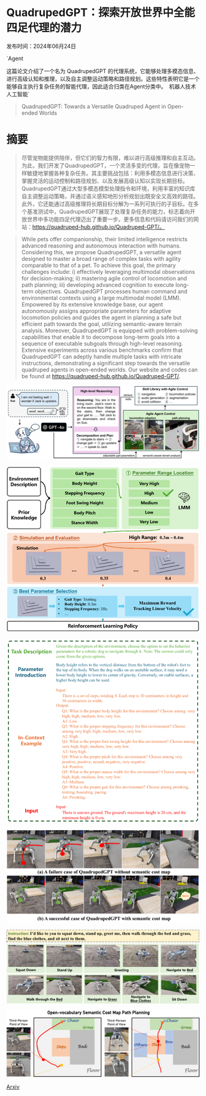 # QuadrupedGPT：探索开放世界中全能四足代理的潜力

发布时间：2024年06月24日

`Agent

这篇论文介绍了一个名为 QuadrupedGPT 的代理系统，它能够处理多模态信息、进行高级认知和推理，以及自主调整运动策略和路径规划。这些特性表明它是一个能够自主执行复杂任务的智能代理，因此适合归类在Agent分类中。` `机器人技术` `人工智能`

> QuadrupedGPT: Towards a Versatile Quadruped Agent in Open-ended Worlds

# 摘要

> 尽管宠物能提供陪伴，但它们的智力有限，难以进行高级推理和自主互动。为此，我们开发了QuadrupedGPT，一个灵活多变的代理，旨在像宠物一样敏捷地掌握各种复杂任务。其主要挑战包括：利用多模态信息进行决策、掌握灵活的运动控制和路径规划、以及发展高级认知以实现长期目标。QuadrupedGPT通过大型多模态模型处理指令和环境，利用丰富的知识库自主调整运动策略，并通过语义感知地形分析规划出既安全又高效的路径。此外，它还能通过高级推理将长期目标分解为一系列可执行的子目标。在多个基准测试中，QuadrupedGPT展现了处理复杂任务的能力，标志着向开放世界中多功能四足代理迈出了重要一步。更多信息和代码请访问我们的网站：https://quadruped-hub.github.io/Quadruped-GPT/。

> While pets offer companionship, their limited intelligence restricts advanced reasoning and autonomous interaction with humans. Considering this, we propose QuadrupedGPT, a versatile agent designed to master a broad range of complex tasks with agility comparable to that of a pet. To achieve this goal, the primary challenges include: i) effectively leveraging multimodal observations for decision-making; ii) mastering agile control of locomotion and path planning; iii) developing advanced cognition to execute long-term objectives. QuadrupedGPT processes human command and environmental contexts using a large multimodal model (LMM). Empowered by its extensive knowledge base, our agent autonomously assigns appropriate parameters for adaptive locomotion policies and guides the agent in planning a safe but efficient path towards the goal, utilizing semantic-aware terrain analysis. Moreover, QuadrupedGPT is equipped with problem-solving capabilities that enable it to decompose long-term goals into a sequence of executable subgoals through high-level reasoning. Extensive experiments across various benchmarks confirm that QuadrupedGPT can adeptly handle multiple tasks with intricate instructions, demonstrating a significant step towards the versatile quadruped agents in open-ended worlds. Our website and codes can be found at https://quadruped-hub.github.io/Quadruped-GPT/.

![QuadrupedGPT：探索开放世界中全能四足代理的潜力](../../../paper_images/2406.16578/x1.png)

![QuadrupedGPT：探索开放世界中全能四足代理的潜力](../../../paper_images/2406.16578/x2.png)

![QuadrupedGPT：探索开放世界中全能四足代理的潜力](../../../paper_images/2406.16578/x3.png)

![QuadrupedGPT：探索开放世界中全能四足代理的潜力](../../../paper_images/2406.16578/x4.png)

![QuadrupedGPT：探索开放世界中全能四足代理的潜力](../../../paper_images/2406.16578/x5.png)

![QuadrupedGPT：探索开放世界中全能四足代理的潜力](../../../paper_images/2406.16578/x6.png)

[Arxiv](https://arxiv.org/abs/2406.16578)